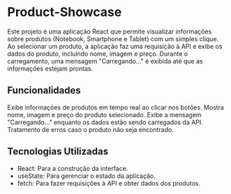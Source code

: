 # Product-Showcase

Este projeto é uma aplicação React que permite visualizar informações sobre produtos (Notebook, Smartphone e Tablet) com um simples clique. Ao selecionar um produto, a aplicação faz uma requisição à API e exibe os dados do produto, incluindo nome, imagem e preço. Durante o carregamento, uma mensagem "Carregando..." é exibida até que as informações estejam prontas.

## Funcionalidades
Exibe informações de produtos em tempo real ao clicar nos botões.
Mostra nome, imagem e preço do produto selecionado.
Exibe a mensagem "Carregando..." enquanto os dados estão sendo carregados da API.
Tratamento de erros caso o produto não seja encontrado.

## Tecnologias Utilizadas
- React: Para a construção da interface.
- useState: Para gerenciar o estado da aplicação.
- fetch: Para fazer requisições à API e obter dados dos produtos.
